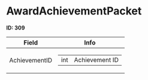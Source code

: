 # AwardAchievementPacket

__ID: 309__



<table><thead><tr><th>Field</th><th>Info</th></tr></thead><tbody>
<tr><td>AchievementID</td><td><table><tbody><tr><td>int</td><td>Achievement ID</td></tr></tbody></table></td></tr>
</tbody></table>